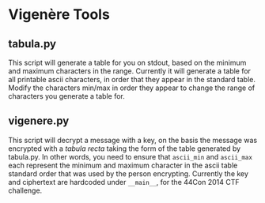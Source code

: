 Vigenère Tools
==============

tabula.py
---------
This script will generate a table for you on stdout, based on the minimum and maximum characters in the range.
Currently it will generate a table for all printable ascii characters, in order that they appear in the standard table.
Modify the characters min/max in order they appear to change the range of characters you generate a table for.

vigenere.py
-----------
This script will decrypt a message with a key, on the basis the message was encrypted with a _tabula recta_ taking the form of the table generated by tabula.py.
In other words, you need to ensure that `ascii_min` and `ascii_max` each represent the minimum and maximum character in the ascii table standard order that was used by the person encrypting.
Currently the key and ciphertext are hardcoded under `__main__`, for the 44Con 2014 CTF challenge.
